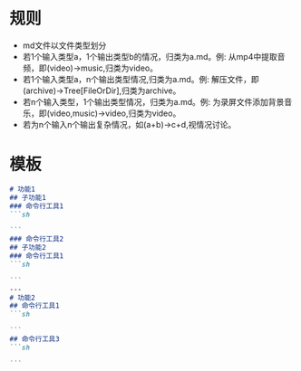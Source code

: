 # 规则
- md文件以文件类型划分
- 若1个输入类型a，1个输出类型b的情况，归类为a.md。例: 从mp4中提取音频，即(video)->music,归类为video。
- 若1个输入类型a，n个输出类型情况,归类为a.md。例: 解压文件，即(archive)->Tree[FileOrDir],归类为archive。
- 若n个输入类型，1个输出类型情况，归类为a.md。例: 为录屏文件添加背景音乐，即(video,music)->video,归类为video。
- 若为n个输入n个输出复杂情况，如(a+b)->c+d,视情况讨论。

# 模板
````md
# 功能1
## 子功能1
### 命令行工具1
```sh

```
### 命令行工具2
## 子功能2
### 命令行工具1
```sh

```
---
# 功能2
## 命令行工具1
```sh

```
## 命令行工具3
```sh

```
````